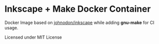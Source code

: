 # Inkscape + Make Docker Container

Docker Image based on [johnodon/inkscape](https://hub.docker.com/r/johnodon/inkscape) while adding **gnu-make** for CI usage.

Licensed under MIT License
